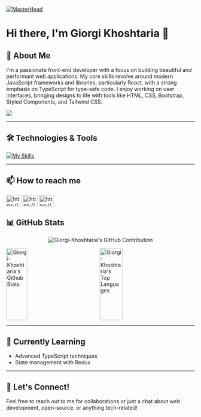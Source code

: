 [![MasterHead](https://repository-images.githubusercontent.com/588181932/e36ec678-7984-4cdd-8e4c-a3932772ff8e)](https://rishavchanda.io)
<link rel="stylesheet" href="https://cdnjs.cloudflare.com/ajax/libs/font-awesome/6.0.0-beta3/css/all.min.css">

# Hi there, I'm Giorgi Khoshtaria 👋

## 🚀 About Me

  <p aligh="left">
    I'm a passionate front-end developer with a focus on building beautiful and performant web applications. My core skills revolve around modern JavaScript frameworks and libraries, particularly React, with a strong emphasis on TypeScript for type-safe code. I enjoy working on user interfaces, bringing designs to life with tools like HTML, CSS, Bootstrap, Styled Components, and Tailwind CSS.
  </p>
  <img aligh="right" src="https://user-images.githubusercontent.com/74038190/212746035-d5c61762-973c-44c0-aec7-887f3b7690e3.gif">
 

---

## 🛠️ Technologies & Tools

[![My Skills](https://skillicons.dev/icons?i=react,js,ts,html,css,mongodb,nodejs,tailwind,styledcomponents,bootstrap,figma,xd,vite,vercel,github,git,vscode)](https://skillicons.dev)

---
## 📫 How to reach me

<p align="left">
<a href="https://linkedin.com/in/https://www.linkedin.com/in/giorgi-khoshtaria-a9b624270/" target="blank"><img align="center" src="https://raw.githubusercontent.com/rahuldkjain/github-profile-readme-generator/master/src/images/icons/Social/linked-in-alt.svg" alt="https://www.linkedin.com/in/giorgi-khoshtaria-a9b624270/" height="30" width="40" /></a>
<a href="https://fb.com/https://www.facebook.com/profile.php?id=100008850227053" target="blank"><img align="center" src="https://raw.githubusercontent.com/rahuldkjain/github-profile-readme-generator/master/src/images/icons/Social/facebook.svg" alt="https://www.facebook.com/profile.php?id=100008850227053" height="30" width="40" /></a>
<a href="https://instagram.com/https://www.instagram.com/g1org1.khoshtaria/" target="blank"><img align="center" src="https://raw.githubusercontent.com/rahuldkjain/github-profile-readme-generator/master/src/images/icons/Social/instagram.svg" alt="https://www.instagram.com/g1org1.khoshtaria/" height="30" width="40" /></a>
</p>

## 📊 GitHub Stats

<p align="center">
  <a href="[https://github.com/DavitDvalashvili](https://github.com/Giorgi-Khoshtaria)" style="text-decoration: none;">
    <img src="https://github-profile-summary-cards.vercel.app/api/cards/profile-details?username=Giorgi-Khoshtaria&theme=radical" alt="Giorgi-Khoshtaria's GitHub Contribution"/>
  </a>
</p>

<div style="display: flex; justify-content: space-between; flex-wrap: wrap;">
  <a href="https://github.com/Giorgi-Khoshtaria" style="text-decoration: none;">
    <img alt="Giorgi-Khoshtaria's Github Stats" src="https://denvercoder1-github-readme-stats.vercel.app/api?username=Giorgi-Khoshtaria&show_icons=true&count_private=true&theme=react&border_color=7F3FBF&bg_color=0D1117&title_color=CDB4DB&icon_color=CDB4DB" height="192px" width="49%"/>
  </a>
  <a href="https://github.com/Giorgi-Khoshtaria" style="text-decoration: none;">
    <img alt="Giorgi-Khoshtaria's Top Languages" src="https://denvercoder1-github-readme-stats.vercel.app/api/top-langs/?username=Giorgi-Khoshtaria&langs_count=8&layout=compact&theme=react&border_color=7F3FBF&bg_color=0D1117&title_color=CDB4DB&icon_color=CDB4DB" height="192px" width="49%"/>
  </a>
</div>

---


## 🌱 Currently Learning

- Advanced TypeScript techniques
- State management with Redux

---

## 🤝 Let's Connect!

Feel free to reach out to me for collaborations or just a chat about web development, open-source, or anything tech-related!
